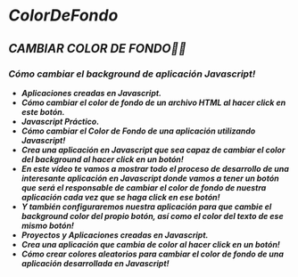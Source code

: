 # **_ColorDeFondo_**

## **_CAMBIAR COLOR DE FONDO🧑‍💻_**

### **_Cómo cambiar el background de aplicación Javascript!_**

- **_Aplicaciones creadas en Javascript._**
- **_Cómo cambiar el color de fondo de un archivo HTML al hacer click en este botón._**
- **_Javascript Práctico._**
- **_Cómo cambiar el Color de Fondo de una aplicación utilizando Javascript!_**
- **_Crea una aplicación en Javascript que sea capaz de cambiar el color del background al hacer click en un botón!_**
- **_En este vídeo te vamos a mostrar todo el proceso de desarrollo de una interesante aplicación en Javascript donde vamos a tener un botón que será el responsable de cambiar el color de fondo de nuestra aplicación cada vez que se haga click en ese botón!_**
- **_Y también configuraremos nuestra aplicación para que cambie el background color del propio botón, así como el color del texto de ese mismo botón!_**
- **_Proyectos y Aplicaciones creadas en Javascript._**
- **_Crea una aplicación que cambia de color al hacer click en un botón!_**
- **_Cómo crear colores aleatorios para cambiar el color de fondo de una aplicación desarrollada en Javascript!_**
